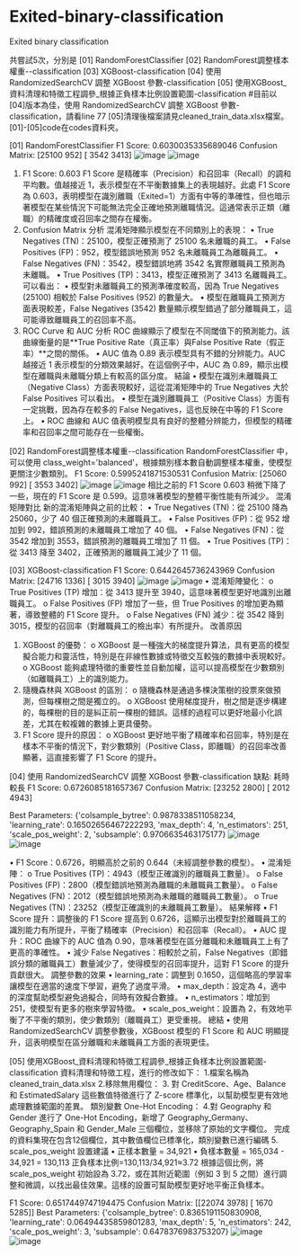 # Exited-binary-classification
Exited binary classification

共嘗試5次，分別是
[01] RandomForestClassifier
[02] RandomForest調整樣本權重--classification
[03] XGBoost-classification
[04] 使用 RandomizedSearchCV 調整 XGBoost 參數-classification
[05] 使用XGBoost_資料清理和特徵工程調參_根據正負樣本比例設置範圍-classification
#目前以 [04]版本為佳，使用 RandomizedSearchCV 調整 XGBoost 參數-classification，請看line 77
[05]清理後檔案請見cleaned_train_data.xlsx檔案。[01]-[05]code在codes資料夾。

[01] RandomForestClassifier
F1 Score: 0.6030035335689046
Confusion Matrix:
 [25100   952]
 [ 3542  3413] 
![image](https://github.com/user-attachments/assets/4cc36e3d-f55d-4f57-a81c-e8d3ea649c4b)
![image](https://github.com/user-attachments/assets/372a7e37-af94-4957-8cb3-e313db6b1f27)
1. F1 Score: 0.603
F1 Score 是精確率（Precision）和召回率（Recall）的調和平均數。值越接近 1，表示模型在不平衡數據集上的表現越好。此處 F1 Score 為 0.603，表明模型在識別離職（Exited=1）方面有中等的準確性，但也暗示著模型在某些情況下可能無法完全正確地預測離職情況。這通常表示正類（離職）的精確度或召回率之間存在權衡。
2. Confusion Matrix 分析
混淆矩陣顯示模型在不同類別上的表現：
•	True Negatives (TN)：25100，模型正確預測了 25100 名未離職的員工。
•	False Positives (FP)：952，模型錯誤地預測 952 名未離職員工為離職員工。
•	False Negatives (FN)：3542，模型錯誤地將 3542 名實際離職員工預測為未離職。
•	True Positives (TP)：3413，模型正確預測了 3413 名離職員工。
可以看出：
•	模型對未離職員工的預測準確度較高，因為 True Negatives (25100) 相較於 False Positives (952) 的數量大。
•	模型在離職員工預測方面表現較差，False Negatives (3542) 數量顯示模型錯過了部分離職員工，這可能導致離職員工的召回率不高。
3. ROC Curve 和 AUC 分析
ROC 曲線顯示了模型在不同閾值下的預測能力。該曲線衡量的是**True Positive Rate（真正率）與False Positive Rate（假正率）**之間的關係。
•	AUC 值為 0.89 表示模型具有不錯的分辨能力。AUC 越接近 1 表示模型的分類效果越好。在這個例子中，AUC 為 0.89，顯示出模型在離職與未離職分類上有較高的區分度。
結論
•	模型在識別未離職員工（Negative Class）方面表現較好，這從混淆矩陣中的 True Negatives 大於 False Positives 可以看出。
•	模型在識別離職員工（Positive Class）方面有一定挑戰，因為存在較多的 False Negatives，這也反映在中等的 F1 Score 上。
•	ROC 曲線和 AUC 值表明模型具有良好的整體分辨能力，但模型的精確率和召回率之間可能存在一些權衡。


[02] RandomForest調整樣本權重--classification
RandomForestClassifier 中，可以使用 class_weight='balanced'，根據類別樣本數自動調整樣本權重，使模型更關注少數類別。
F1 Score: 0.5995241871530531
Confusion Matrix:
 [25060   992]
 [ 3553  3402]
![image](https://github.com/user-attachments/assets/aeedcd10-cd44-47ae-bc09-1cee034c6732)
![image](https://github.com/user-attachments/assets/176639b6-6ec5-4ccf-98ef-22dd0664e8c3)
相比之前的 F1 Score 0.603 稍微下降了一些，現在的 F1 Score 是 0.599。這意味著模型的整體平衡性能有所減少。
混淆矩陣對比
新的混淆矩陣與之前的比較：
•	True Negatives (TN)：從 25100 降為 25060，少了 40 個正確預測的未離職員工。
•	False Positives (FP)：從 952 增加到 992，錯誤預測的未離職員工增加了 40 個。
•	False Negatives (FN)：從 3542 增加到 3553，錯誤預測的離職員工增加了 11 個。
•	True Positives (TP)：從 3413 降至 3402，正確預測的離職員工減少了 11 個。

[03] XGBoost-classification
F1 Score: 0.6442645736243969
Confusion Matrix:
 [24716  1336]
 [ 3015  3940]
![image](https://github.com/user-attachments/assets/6d1caf6b-79ac-4c07-b3ec-de85676996c9)
![image](https://github.com/user-attachments/assets/83373127-6ba0-4182-a326-55b70aeae74c)
•	混淆矩陣變化：
o	True Positives (TP) 增加：從 3413 提升至 3940，這意味著模型更好地識別出離職員工。
o	False Positives (FP) 增加了一些，但 True Positives 的增加更為顯著，導致整體的 F1 Score 提升。
o	False Negatives (FN) 減少：從 3542 降到 3015，模型的召回率（對離職員工的檢出率）有所提升。
改善原因
1.	XGBoost 的優勢：
o	XGBoost 是一種強大的梯度提升算法，具有更高的模型擬合能力和靈活性，特別是在非線性數據或特徵交互較強的數據中表現較好。
o	XGBoost 能夠處理特徵的重要性並自動加權，這可以提高模型在少數類別（如離職員工）上的識別能力。
2.	隨機森林與 XGBoost 的區別：
o	隨機森林是通過多棵決策樹的投票來做預測，但每棵樹之間是獨立的。
o	XGBoost 使用梯度提升，樹之間是逐步構建的，每棵樹的目的是糾正前一棵樹的錯誤。這樣的過程可以更好地最小化誤差，尤其在較複雜的數據上更具優勢。
3.	F1 Score 提升的原因：
o	XGBoost 更好地平衡了精確率和召回率，特別是在樣本不平衡的情況下，對少數類別（Positive Class，即離職）的召回率改善顯著，這直接影響了 F1 Score 的提升。

[04] 使用 RandomizedSearchCV 調整 XGBoost 參數-classification
缺點: 耗時較長
F1 Score: 0.6726085181657367
Confusion Matrix:
 [23252  2800]
 [ 2012  4943]

 Best Parameters: {'colsample_bytree': 0.9878338511058234, 'learning_rate': 0.16502656467222293, 'max_depth': 4, 'n_estimators': 251, 'scale_pos_weight': 2, 'subsample': 0.9706635463175177}
![image](https://github.com/user-attachments/assets/33470283-b787-470c-8195-0e4804ef14b6)
![image](https://github.com/user-attachments/assets/80547045-d069-4142-a55b-94098204f59e)

•	F1 Score：0.6726，明顯高於之前的 0.644（未經調整參數的模型）。
•	混淆矩陣：
o	True Positives (TP)：4943（模型正確識別的離職員工數量）。
o	False Positives (FP)：2800（模型錯誤地預測為離職的未離職員工數量）。
o	False Negatives (FN)：2012（模型錯誤地預測為未離職的離職員工數量）。
o	True Negatives (TN)：23252（模型正確識別的未離職員工數量）。
結果解釋
•	F1 Score 提升：調整後的 F1 Score 提高到 0.6726，這顯示出模型對於離職員工的識別能力有所提升，平衡了精確率（Precision）和召回率（Recall）。
•	AUC 提升：ROC 曲線下的 AUC 值為 0.90，意味著模型在區分離職和未離職員工上有了更高的準確性。
•	減少 False Negatives：相較於之前，False Negatives（即錯誤分類的離職員工）數量減少了，使得模型的召回率提升，這對 F1 Score 的提升貢獻很大。
調整參數的效果
•	learning_rate：調整到 0.1650，這個略高的學習率讓模型在適當的速度下學習，避免了過度平滑。
•	max_depth：設定為 4，適中的深度幫助模型避免過擬合，同時有效擬合數據。
•	n_estimators：增加到 251，使模型有更多的樹來學習特徵。
•	scale_pos_weight：設置為 2，有效地平衡了不平衡的類別，使少數類別（離職員工）更受重視。
總結
•	使用 RandomizedSearchCV 調整參數後，XGBoost 模型的 F1 Score 和 AUC 明顯提升，這表明模型在區分離職和未離職員工方面的表現更佳。


[05] 使用XGBoost_資料清理和特徵工程調參_根據正負樣本比例設置範圍-classification
資料清理和特徵工程，進行的修改如下：
1.檔案名稱為cleaned_train_data.xlsx
2.移除無用欄位：
3. 對 CreditScore、Age、Balance 和 EstimatedSalary 這些數值特徵進行了 Z-score 標準化，以幫助模型更有效地處理數據範圍的差異。
類別變數 One-Hot Encoding：
4.對 Geography 和 Gender 進行了 One-Hot Encoding，新增了 Geography_Germany、Geography_Spain 和 Gender_Male 三個欄位，並移除了原始的文字欄位。
完成的資料集現在包含12個欄位，其中數值欄位已標準化，類別變數已進行編碼
5. scale_pos_weight 設置建議
•  正樣本數量 = 34,921
•  負樣本數量 = 165,034 - 34,921 = 130,113
正負樣本比例=130,113/34,921≈3.72
根據這個比例，將 scale_pos_weight 初始設為 3.72，或在其附近範圍（例如 3 到 5 之間）進行調整和微調，以找出最佳效果。這樣的設置可幫助模型更好地平衡正負樣本。

F1 Score: 0.6517449747194475
Confusion Matrix:
 [[22074  3978]
 [ 1670  5285]]
Best Parameters: {'colsample_bytree': 0.8365191150830908, 'learning_rate': 0.06494435859801283, 'max_depth': 5, 'n_estimators': 242, 'scale_pos_weight': 3, 'subsample': 0.6478376983753207}
![image](https://github.com/user-attachments/assets/fb5dc167-4ba1-4a78-817d-e7992c44715b)
![image](https://github.com/user-attachments/assets/a239417e-9c8b-48d3-91ce-d6d8045a0058)




 
